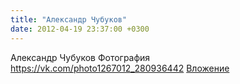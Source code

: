 ```yaml
---
title: "Александр Чубуков"
date: 2012-04-19 23:37:00 +0300
---
```


Александр Чубуков
Фотография
<a class="vk-attach" href="https://vk.com/photo1267012_280936442">https://vk.com/photo1267012_280936442</a>
<a class="vk-attach" href="https://vk.com/photo1267012_280936442">Вложение</a>
